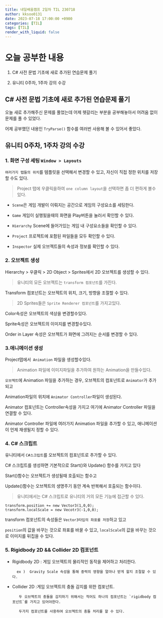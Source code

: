 ```yaml
---
title: 내일배움캠프 2일차 TIL 230718
author: kksoo0131
date: 2023-07-18 17:00:00 +0900
categories: [TIL]
tags: [TIL]
render_with_liquid: false
---
```


# 오늘 공부한 내용

1. C# 사전 문법 기초에 새로 추가된 연습문제 풀기

2. 유니티 0주차, 1주차 강의 수강

## C# 사전 문법 기초에 새로 추가된 연습문제 풀기

오늘 새로 추가해주신 문제를 풀었는데 어제 헷갈리는 부분을 공부해놓아서
어려움 없이 문제를 풀 수 있었다. 

어제 공부했던 내용인 `TryParse()` 함수를 여러번 사용해 볼 수 있어서 좋았다.

## 유니티 0주차, 1주차 강의 수강


### 1. 화면 구성 세팅 `Window > Layouts`

`여러가지 탭들의 위치`를 템플릿을 선택해서 변경할 수 있고, 자신이 직접 정한 위치를 저장할 수도 있다.

> Project 탭에 우클릭을하여 `one column layout`을 선택하면 좀 더 편하게 볼수있다.

- `Scene`은 게임 개발이 이뤄지는 공간으로 게임의 구성요소를 세팅한다.

- `Game` 게임이 실행됬을때의 화면을 Play버튼을 눌러서 확인할 수 있다.

- `Hierarchy` Scene에 들어가있는 게임 내 구성요소들을 확인할 수 있다.

- `Project`  프로젝트에 포함된 파일들을 모두 확인할 수 있다.

- `Inspector` 실제 오브젝트들의 속성과 정보를 확인할 수 있다.


### 2. 오브젝트 생성
Hierarchy > 우클릭 > 2D Object > Sprites에서 2D 오브젝트를 생성할 수 있다.

> 유니티의 모든 오브젝트는 `transform 컴포넌트`를 가진다.
> 
Transform 컴포넌트는 오브젝트의 위치, 크기, 방향을 조절할 수 있다.

> 2D Sprites들은 `Sprite Renderer 컴포넌트`를 가지고있다.
> 
Color속성은 오브젝트의 색상을 변경할수있다.

Sprite속성은 오브젝트의 이미지를 변경할수있다.

Order in Layer 속성은 오브젝트가 화면에 그려지는 순서를 변경할 수 있다.

### 3.애니메이션 생성

Project탭에서` Animation` 파일을 생성할수있다.

> Animation 파일에 이미지파일을 추가하여 원하는 Animation을 만들수있다.

`오브젝트`에 Animation 파일을 추가하는 경우, 오브젝트의 컴포넌트로 `Animator`가 추가되고

Animation파일의 위치에 `Animator Controller`파일이 생성된다.

Animator 컴포넌트는 Controller속성을 가지고 여기에 Animator Controller 파일을 연결할 수 있다.

Animator Controller 파일에 여러가지 Animation 파일을 추가할 수 있고, 애니메이션이 언제 재생될지 정할 수 있다.

### 4. C# 스크립트

유니티에서 `C#스크립트`를 오브젝트의 컴포넌트로 추가할 수 있다.

C# 스크립트를 생성하면 기본적으로 Start()와 Update() 함수를 가지고 있다

Start()함수는 오브젝트가 생성될때 호출되는 함수고

Update()함수는 오브젝트의 생명주기 동안 계속 반복해서 호출되는 함수이다.

> 유니티에서는 C# 스크립트로 유니티의 거의 모든 기능에 접근할 수 있다.

```unity
transform.position += new Vector3(1,0,0); 
transform.localScale = new Vecotr3(-1,0,0);
```

transform 컴포넌트의 속성들은 `Vector3타입의 좌표를 저장`하고 있고

`position`의 값을 바꾸는 것으로 좌표를 바꿀 수 있고, `localScale`의 값을 바꾸는 것으로 이미지를 뒤집을 수  있다.


### 5. Rigidbody 2D && Collider 2D 컴포넌트

- Rigidbody 2D : 게임 오브젝트의 물리적인 동작을 제어하고 처리한다. 

        ex )  Gravity Scale 속성을 통해 중력의 영향을 얼마나 받게 할지 조절할 수 있다.

- Collider 2D :게임 오브젝트의 충돌 감지를 위한 컴포넌트.

         두 오브젝트의 충돌을 감지하기 위해서는 적어도 하나의 컴포넌트는 `rigidbody 컴포넌트`를 가지고 있어야한다.

         두가지 컴포넌트를 사용하여 오브젝트의 충돌 처리를 할 수 있다.

    